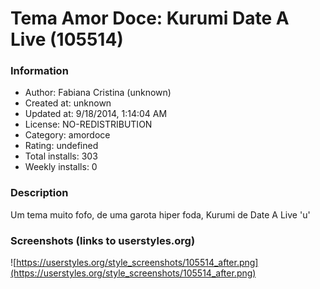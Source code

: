 # Tema Amor Doce: Kurumi Date A Live (105514)

### Information
- Author: Fabiana Cristina (unknown)
- Created at: unknown
- Updated at: 9/18/2014, 1:14:04 AM
- License: NO-REDISTRIBUTION
- Category: amordoce
- Rating: undefined
- Total installs: 303
- Weekly installs: 0


### Description
Um tema muito fofo, de uma garota hiper foda, Kurumi de Date A Live 'u'


### Screenshots (links to userstyles.org)
![https://userstyles.org/style_screenshots/105514_after.png](https://userstyles.org/style_screenshots/105514_after.png)


